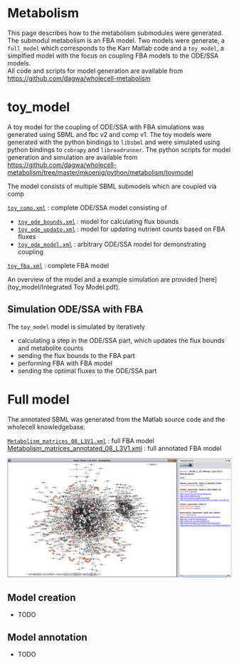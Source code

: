 # Metabolism
This page describes how to the metabolism submodules were generated. The submodul metabolism is an FBA model. 
Two models were generate, a `full_model` which corresponds to the Karr Matlab code and a `toy_model`, a simplfied model with the focus on coupling FBA models to the ODE/SSA models.  
All code and scripts for model generation are available from https://github.com/dagwa/wholecell-metabolism  

# toy_model
A toy model for the coupling of ODE/SSA with FBA simulations was generated using SBML and fbc v2 and comp v1. The toy models were generated with the python bindings to `libsbml` and were simulated using python bindings to `cobrapy` and `libroadrunner`. The python scripts for model generation and simulation are available from https://github.com/dagwa/wholecell-metabolism/tree/master/mkoenig/python/metabolism/toymodel

The model consists of multiple SBML submodels which are coupled via comp

[`toy_comp.xml`](toy_model/toy_comp.xml) : complete ODE/SSA model consisting of  
* [`toy_ode_bounds.xml`](toy_model/toy_ode_bounds.xml) : model for calculating flux bounds
* [`toy_ode_update.xml`](toy_model/toy_ode_update.xml) : model for updating nutrient counts based on FBA fluxes
* [`toy_ode_model.xml`](toy_model/toy_ode_model.xml) : arbitrary ODE/SSA model for demonstrating coupling

[`toy_fba.xml`](toy_model/toy_fba.xml)  : complete FBA model

An overview of the model and a example simulation are provided [here](toy_model/Integrated Toy Model.pdf).

## Simulation ODE/SSA with FBA
The `toy_model` model is simulated by iteratively 
* calculating a step in the ODE/SSA part, which updates the flux bounds and metabolite counts
* sending the flux bounds to the FBA part
* performing FBA with FBA model
* sending the optimal fluxes to the ODE/SSA part
 

# Full model
The annotated SBML was generated from the Matlab source code and the wholecell knowledgebase.

[`Metabolism_matrices_08_L3V1.xml`](toy_model/Metabolism_matrices_08_L3V1.xml) : full FBA model  
[Metabolism_matrices_annotated_08_L3V1.xml](toy_model/Metabolism_matrices_annotated_08_L3V1.xml) : full annotated FBA model

![Figure with cy3sbml](full_model/Metabolism_matrices_annotated_08_L3V1.png)

## Model creation
  * TODO
## Model annotation
  * TODO
